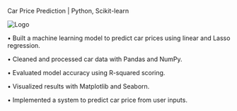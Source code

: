 Car Price Prediction | Python, Scikit-learn

![Logo](https://github.com/user-attachments/assets/347ac67e-011c-49c9-b4e8-71561074485a)


•	Built a machine learning model to predict car prices using linear and Lasso regression.

•	Cleaned and processed car data with Pandas and NumPy.

•	Evaluated model accuracy using R-squared scoring.

•	Visualized results with Matplotlib and Seaborn.

•	Implemented a system to predict car price from user inputs.

